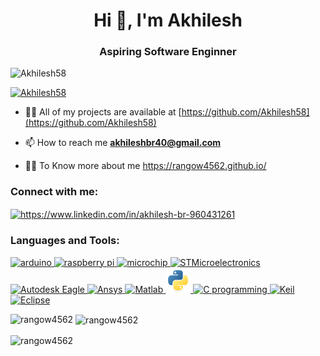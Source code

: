 

<h1 align="center">Hi 👋, I'm Akhilesh</h1>
<h3 align="center">Aspiring Software Enginner</h3>

<p align="left"> <img src="https://komarev.com/ghpvc/?username=sarah-2510&label=Profile%20views&color=0e75b6&style=flat" alt="Akhilesh58" /> </p>

<p align="left"> <a href="https://github.com/ryo-ma/github-profile-trophy"><img src="https://github-profile-trophy.vercel.app/?username=Akhilesh58" alt="Akhilesh58" /></a> </p>

- 👨‍💻 All of my projects are available at [https://github.com/Akhilesh58](https://github.com/Akhilesh58)

- 📫 How to reach me **akhileshbr40@gmail.com**

- 👨‍💻 To Know more about me https://rangow4562.github.io/

<h3 align="left">Connect with me:</h3>
<p align="left">
<a href="https://www.linkedin.com/in/akhilesh-br-960431261" target="blank"><img align="center" src="https://raw.githubusercontent.com/rahuldkjain/github-profile-readme-generator/master/src/images/icons/Social/linked-in-alt.svg" alt="https://www.linkedin.com/in/akhilesh-br-960431261" height="30" width="40" /></a>
</p>

<h3 align="left">Languages and Tools:</h3>
<p align="left">
  <a href="https://www.arduino.cc/" target="_blank">
    <img src="https://cdn.worldvectorlogo.com/logos/arduino-1.svg" alt="arduino" width="40" height="40"/>
  </a>
  <a href="https://www.raspberrypi.org/" target="_blank">
    <img src="https://cdn.worldvectorlogo.com/logos/raspberry-pi.svg" alt="raspberry pi" width="40" height="40"/>
  </a>
  <a href="https://www.microchip.com/" target="_blank">
    <img src="https://cdn.worldvectorlogo.com/logos/microchip-technology-1.svg" alt="microchip" width="40" height="40"/>
  </a>
  <a href="https://www.st.com/" target="_blank">
    <img src="https://upload.wikimedia.org/wikipedia/commons/c/c5/STMicroelectronics_Logo.svg" alt="STMicroelectronics" width="40" height="40"/>
  </a>
  <a href="https://www.autodesk.com/products/eagle/overview" target="_blank">
    <img src="https://upload.wikimedia.org/wikipedia/commons/7/76/Autodesk_Eagle_logo.svg" alt="Autodesk Eagle" width="40" height="40"/>
  </a>
  <a href="https://www.ansys.com/" target="_blank">
    <img src="https://cdn.worldvectorlogo.com/logos/ansys-2.svg" alt="Ansys" width="40" height="40"/>
  </a>
  <a href="https://www.mathworks.com/products/matlab.html" target="_blank">
    <img src="https://upload.wikimedia.org/wikipedia/commons/2/21/Matlab_Logo.png" alt="Matlab" width="40" height="40"/>
  </a>
  <a href="https://www.python.org" target="_blank">
    <img src="https://raw.githubusercontent.com/devicons/devicon/master/icons/python/python-original.svg" alt="python" width="40" height="40"/>
  </a>
  <a href="https://www.cprogramming.com/" target="_blank">
    <img src="https://upload.wikimedia.org/wikipedia/commons/1/18/C_Programming_Language.svg" alt="C programming" width="40" height="40"/>
  </a>
  <a href="https://www.keil.com/" target="_blank">
    <img src="https://www.keil.com/_reusables/keil-logo.jpg" alt="Keil" width="40" height="40"/>
  </a>
  <a href="https://www.eclipse.org/" target="_blank">
    <img src="https://upload.wikimedia.org/wikipedia/commons/d/d0/Eclipse-Luna-Logo.svg" alt="Eclipse" width="40" height="40"/>
  </a>
</p>


<p><img align="left" src="https://github-readme-stats.vercel.app/api/top-langs?username=rangow4562&show_icons=true&locale=en&layout=compact" alt="rangow4562" /></p>

<p>&nbsp;<img align="center" src="https://github-readme-stats.vercel.app/api?username=rangow4562&show_icons=true&locale=en" alt="rangow4562" /></p>

<p><img align="center" src="https://github-readme-streak-stats.herokuapp.com/?user=rangow4562&" alt="rangow4562" /></p>




